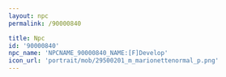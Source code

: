 ```yaml
---
layout: npc
permalink: /90000840

title: Npc
id: '90000840'
npc_name: 'NPCNAME_90000840_NAME:[F]Develop'
icon_url: 'portrait/mob/29500201_m_marionettenormal_p.png'
---
```

